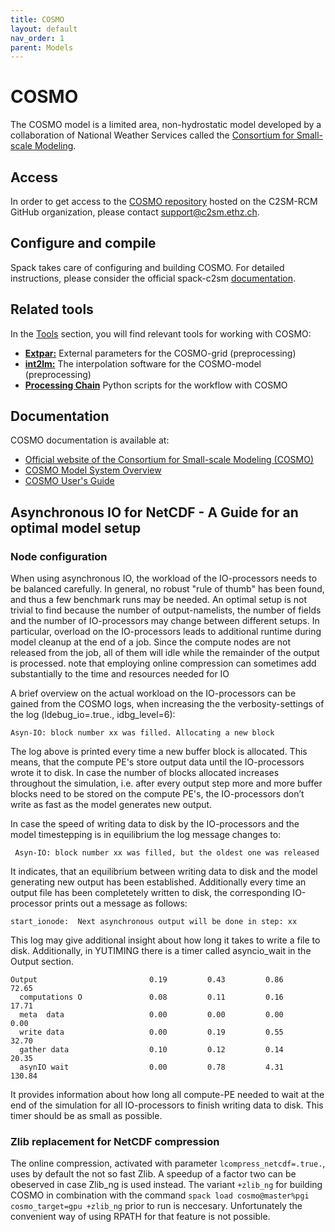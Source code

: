 ```yaml
---
title: COSMO
layout: default
nav_order: 1
parent: Models
---
```


# COSMO
The COSMO model is a limited area, non-hydrostatic model developed by a collaboration of National Weather Services called the [Consortium for Small-scale Modeling](http://www.cosmo-model.org/).

## Access
In order to get access to the [COSMO repository](https://github.com/C2SM-RCM/cosmo) hosted on the C2SM-RCM GitHub organization,
please contact support@c2sm.ethz.ch.

## Configure and compile
Spack takes care of configuring and building COSMO. For detailed instructions, 
please consider the official spack-c2sm [documentation](https://c2sm.github.io/spack-c2sm/v0.18.1.11/QuickStart.html#cosmo).

## Related tools
In the [Tools](https://c2sm.github.io/tools) section, you will find relevant tools for working with COSMO:
* [**Extpar:**](https://c2sm.github.io/tools/extpar.html) External parameters for the COSMO-grid (preprocessing)
* [**int2lm:**](https://c2sm.github.io/tools/int2lm.html) The interpolation software for the COSMO-model (preprocessing)
* [**Processing Chain**](https://c2sm.github.io/tools/processing_chain.html) Python scripts for the workflow with COSMO


## Documentation
COSMO documentation is available at:
* [Official website of the Consortium for Small-scale Modeling (COSMO)](http://www.cosmo-model.org/)
* [COSMO Model System Overview](https://www.cosmo-model.org/content/model/cosmo/default.htm)
* [COSMO User's Guide](https://www.cosmo-model.org/content/model/cosmo/coreDocumentation/cosmo_userguide_6.00.pdf) 

## Asynchronous IO for NetCDF - A Guide for an optimal model setup

### Node configuration
When using asynchronous IO, the workload of the IO-processors needs to be balanced carefully. In general, no robust "rule of thumb" has been found, 
and thus a few benchmark runs may be needed. An optimal setup is not trivial to find because the number of output-namelists, the number of fields 
and the number of IO-processors may change between different setups. In particular, overload on the IO-processors leads to additional runtime during 
model cleanup at the end of a job. Since the compute nodes are not released from the job, all of them will idle while 
the remainder of the output is processed. note that employing online compression can sometimes add substantially to the time and resources needed for IO

A brief overview on the actual workload on the IO-processors can be gained from the COSMO logs, when increasing the the verbosity-settings of the log (ldebug_io=.true., idbg_level=6):
```
Asyn-IO: block number xx was filled. Allocating a new block
```

The log above is printed every time a new buffer block is allocated. This means, that the compute PE's store output 
data until the IO-processors wrote it to disk. In case the number of blocks allocated increases throughout the simulation, 
i.e. after every output step more and more buffer blocks need to be stored on the compute PE's, 
the IO-processors don’t write as fast as the model generates new output.

In case the speed of writing data to disk by the IO-processors and the model timestepping is in equilibrium the log message changes to: 

```
 Asyn-IO: block number xx was filled, but the oldest one was released
```
It indicates, that an equilibrium between writing data to disk and the model
generating new output has been established.
Additionally every time an output file has been completetely written to disk, 
the corresponding IO-processor prints out a message as follows: 

```
start_ionode:  Next asynchronous output will be done in step: xx
```

This log may give additional insight about how long it takes to write a file to disk.
Additionally, in YUTIMING there is a timer called asyncio_wait in the Output section. 

```
Output                         0.19         0.43         0.86        72.65
  computations O               0.08         0.11         0.16        17.71
  meta  data                   0.00         0.00         0.00         0.00
  write data                   0.00         0.19         0.55        32.70
  gather data                  0.10         0.12         0.14        20.35
  asynIO wait                  0.00         0.78         4.31       130.84
```
It provides information about how long all compute-PE needed to wait at the end of the simulation for all IO-processors to finish writing data to disk. This timer should be as small as possible.

### Zlib replacement for NetCDF compression
The online compression, activated with parameter `lcompress_netcdf=.true.`, 
uses by default the not so fast Zlib. A speedup of a factor two can be obeserved in case Zlib_ng is used instead. 
The variant `+zlib_ng` for building COSMO in combination with the command 
`spack load cosmo@master%pgi cosmo_target=gpu +zlib_ng`
prior to run is neccesary. Unfortunately the convenient way of using RPATH for that feature is not possible.
